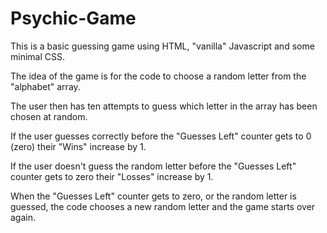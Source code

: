 # Psychic-Game

This is a basic guessing game using HTML, "vanilla" Javascript and some minimal CSS.

The idea of the game is for the code to choose a random letter from the "alphabet" array.

The user then has ten attempts to guess which letter in the array has been chosen at random.
  
If the user guesses correctly before the "Guesses Left" counter gets to 0 (zero) their "Wins" increase by 1.
  
If the user doesn't guess the random letter before the "Guesses Left" counter gets to zero their "Losses" increase by 1.
  
When the "Guesses Left" counter gets to zero, or the random letter is guessed, the code chooses a new random letter and the game starts  over again.
